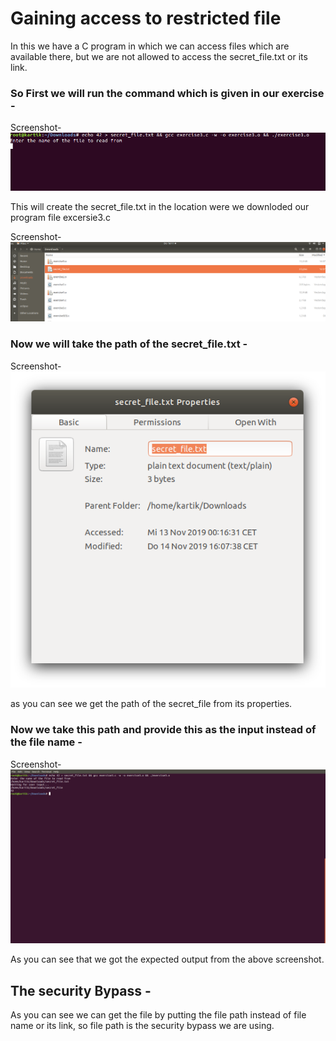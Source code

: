 # Gaining access to restricted file

In this we have a C program in which we can access files which are available there, but we are not allowed to access the secret_file.txt or its link.

### So First we will run the command which is given in our exercise -

Screenshot-   
![Screenshot](run_pro.png)

This will create the secret_file.txt in the location were we downloded our program file excersie3.c

Screenshot-   
![Screenshot](secretfilecreated.png)

### Now we will take the path of the secret_file.txt -

Screenshot-   
![Screenshot](filepath.png)

as you can see we get the path of the secret_file from its properties.

### Now we take this path and provide this as the input instead of the file name -

Screenshot-   
![Screenshot](secretfileaccess.png)

As you can see that we got the expected output from the above screenshot.


## The security Bypass -

As you can see we can get the file by putting the file path instead of file name or its link, so file path is the security bypass we are using.


